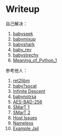 # Writeup

自己解决：

1. [babyseek](Binary_Exploitation/babyseek)
2. [babymixup](Cryptography/babymixup)
3. [babyshark](Networks/babyshark)
4. [baby_rev](Reverse_Engineering/baby_rev)
5. [babystrechy](Web_Exploitation/babystrechy)
6. [Meaning_of_Python_1](Reverse_Engineering/Meaning_of_Python_1)

参考他人：

1. [ret2libm](Binary_Exploitation/ret2libm)
2. [baby?socat](Binary_Exploitation/baby_socat)
3. [Infinite Descent](Binary_Exploitation/Infinite_Descent)
4. [babynotrsa](Cryptography/babynotrsa)
5. [AES-BAD-256](Cryptography/AES-BAD-256)
6. [SMarT 1](Cryptography/SMarT_1)
7. [SMarT 2](Cryptography/SMarT_2)
8. [Host Issues](Miscellaneous/Host_Issues)
9. [Nameless](Miscellaneous/Nameless)
10. [Example Jail](Miscellaneous/Example_Jail)